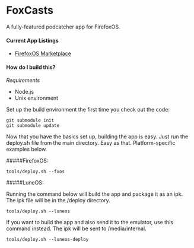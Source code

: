FoxCasts
========

A fully-featured podcatcher app for FirefoxOS.

#### Current App Listings
* [FirefoxOS Marketplace](https://marketplace.firefox.com/app/foxcasts)

#### How do I build this?
_Requirements_
* Node.js
* Unix environment 

Set up the build environment the first time you check out the code:

    git submodule init
    git submodule update

Now that you have the basics set up, building the app is easy. Just run the deploy.sh file from the main directory. Easy as that. Platform-specific examples below.

#####FirefoxOS:

    tools/deploy.sh --fxos

#####LuneOS:

Running the command below will build the app and package it as an ipk. The ipk file will be in the /deploy directory.

    tools/deploy.sh --luneos
    
If you want to build the app and also send it to the emulator, use this command instead. The ipk will be sent to /media/internal.
    
    tools/deploy.sh --luneos-deploy
